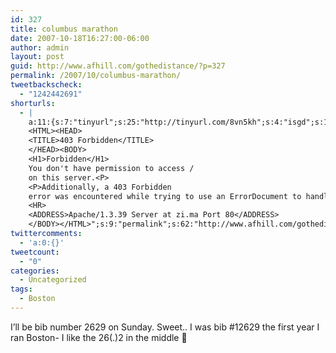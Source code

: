 ```yaml
---
id: 327
title: columbus marathon
date: 2007-10-18T16:27:00-06:00
author: admin
layout: post
guid: http://www.afhill.com/gothedistance/?p=327
permalink: /2007/10/columbus-marathon/
tweetbackscheck:
  - "1242442691"
shorturls:
  - |
    a:11:{s:7:"tinyurl";s:25:"http://tinyurl.com/8vn5kh";s:4:"isgd";s:17:"http://is.gd/fM4G";s:5:"bitly";s:18:"http://bit.ly/wQAN";s:5:"snipr";s:22:"http://snipr.com/9zcrk";s:5:"snurl";s:22:"http://snurl.com/9zcrk";s:7:"snipurl";s:24:"http://snipurl.com/9zcrk";s:5:"adjix";s:207:"(10 Jan 2008 temporary restriction: API requires valid partnerID or partnerEmail key in request. Contact us if this affects you.) Invalid Adjix request. API documentation @ http://web.adjix.com/AdjixAPI.html";s:4:"advu";s:203:"(10 Jan 2008 temporary restriction: API requires valid partnerID or partnerEmail key in request. Contact us if this affects you.) Invalid Adjix request. API documentation @ http://web.ad.vu/AdjixAPI.html";s:4:"zima";s:374:"<!DOCTYPE HTML PUBLIC "-//IETF//DTD HTML 2.0//EN">
    <HTML><HEAD>
    <TITLE>403 Forbidden</TITLE>
    </HEAD><BODY>
    <H1>Forbidden</H1>
    You don't have permission to access /
    on this server.<P>
    <P>Additionally, a 403 Forbidden
    error was encountered while trying to use an ErrorDocument to handle the request.
    <HR>
    <ADDRESS>Apache/1.3.39 Server at zi.ma Port 80</ADDRESS>
    </BODY></HTML>";s:9:"permalink";s:62:"http://www.afhill.com/gothedistance/2007/10/columbus-marathon/";s:4:"trim";s:17:"http://tr.im/c52n";}
twittercomments:
  - 'a:0:{}'
tweetcount:
  - "0"
categories:
  - Uncategorized
tags:
  - Boston
---
```

I&#8217;ll be bib number 2629 on Sunday. Sweet.. I was bib #12629 the first year I ran Boston- I like the 26(.)2 in the middle 🙂